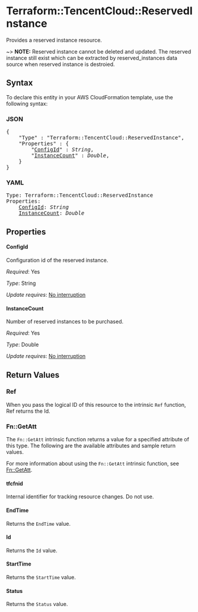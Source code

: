 # Terraform::TencentCloud::ReservedInstance

Provides a reserved instance resource.

~> **NOTE:** Reserved instance cannot be deleted and updated. The reserved instance still exist which can be extracted by reserved_instances data source when reserved instance is destroied.

## Syntax

To declare this entity in your AWS CloudFormation template, use the following syntax:

### JSON

<pre>
{
    "Type" : "Terraform::TencentCloud::ReservedInstance",
    "Properties" : {
        "<a href="#configid" title="ConfigId">ConfigId</a>" : <i>String</i>,
        "<a href="#instancecount" title="InstanceCount">InstanceCount</a>" : <i>Double</i>,
    }
}
</pre>

### YAML

<pre>
Type: Terraform::TencentCloud::ReservedInstance
Properties:
    <a href="#configid" title="ConfigId">ConfigId</a>: <i>String</i>
    <a href="#instancecount" title="InstanceCount">InstanceCount</a>: <i>Double</i>
</pre>

## Properties

#### ConfigId

Configuration id of the reserved instance.

_Required_: Yes

_Type_: String

_Update requires_: [No interruption](https://docs.aws.amazon.com/AWSCloudFormation/latest/UserGuide/using-cfn-updating-stacks-update-behaviors.html#update-no-interrupt)

#### InstanceCount

Number of reserved instances to be purchased.

_Required_: Yes

_Type_: Double

_Update requires_: [No interruption](https://docs.aws.amazon.com/AWSCloudFormation/latest/UserGuide/using-cfn-updating-stacks-update-behaviors.html#update-no-interrupt)

## Return Values

### Ref

When you pass the logical ID of this resource to the intrinsic `Ref` function, Ref returns the Id.

### Fn::GetAtt

The `Fn::GetAtt` intrinsic function returns a value for a specified attribute of this type. The following are the available attributes and sample return values.

For more information about using the `Fn::GetAtt` intrinsic function, see [Fn::GetAtt](https://docs.aws.amazon.com/AWSCloudFormation/latest/UserGuide/intrinsic-function-reference-getatt.html).

#### tfcfnid

Internal identifier for tracking resource changes. Do not use.

#### EndTime

Returns the <code>EndTime</code> value.

#### Id

Returns the <code>Id</code> value.

#### StartTime

Returns the <code>StartTime</code> value.

#### Status

Returns the <code>Status</code> value.

